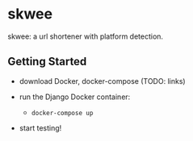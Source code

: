 # skwee
skwee: a url shortener with platform detection.

## Getting Started
- download Docker, docker-compose (TODO: links)

- run the Django Docker container:
   - `docker-compose up`

- start testing!

